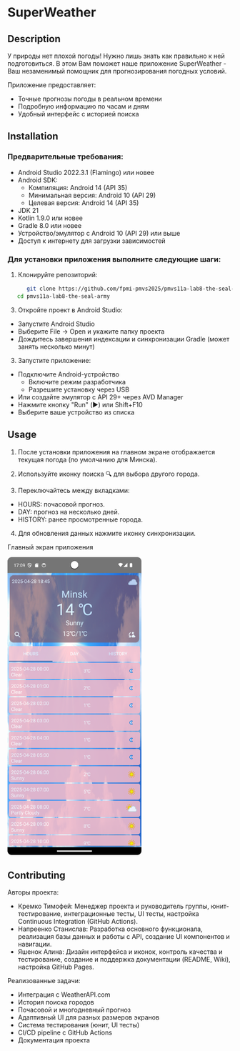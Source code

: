 # SuperWeather

## Description
У природы нет плохой погоды! Нужно лишь знать как правильно к ней подготовиться. В этом Вам поможет наше приложение SuperWeather - Ваш незаменимый помощник для прогнозирования погодных условий.

Приложение предоставляет:
- Точные прогнозы погоды в реальном времени
- Подробную информацию по часам и дням
- Удобный интерфейс с историей поиска

## Installation
### Предварительные требования:

- Android Studio 2022.3.1 (Flamingo) или новее
- Android SDK:
  - Компиляция: Android 14 (API 35)
  - Минимальная версия: Android 10 (API 29)
  - Целевая версия: Android 14 (API 35)
- JDK 21
- Kotlin 1.9.0 или новее
- Gradle 8.0 или новее
- Устройство/эмулятор с Android 10 (API 29) или выше
- Доступ к интернету для загрузки зависимостей

### Для установки приложения выполните следующие шаги:

1. Клонируйте репозиторий:
```bash
      git clone https://github.com/fpmi-pmvs2025/pmvs11a-lab8-the-seal-army.git
   cd pmvs11a-lab8-the-seal-army
```

3. Откройте проект в Android Studio:
- Запустите Android Studio
- Выберите File → Open и укажите папку проекта
- Дождитесь завершения индексации и синхронизации Gradle (может занять несколько минут)

3. Запустите приложение:
- Подключите Android-устройство
  - Включите режим разработчика
  - Разрешите установку через USB
- Или создайте эмулятор с API 29+ через AVD Manager
- Нажмите кнопку "Run" (▶️) или Shift+F10
- Выберите ваше устройство из списка

## Usage
1. После установки приложения на главном экране отображается текущая погода (по умолчанию для Минска). 

2. Используйте иконку поиска 🔍 для выбора другого города. 

3. Переключайтесь между вкладками:

- HOURS: почасовой прогноз.
- DAY: прогноз на несколько дней.
- HISTORY:  ранее просмотренные города.

4. Для обновления данных нажмите иконку синхронизации.

Главный экран приложения

<img src="assets/Screenshots/AppScreen.png" alt="Главный экран" width="300"/>

## Contributing
Авторы проекта:

- Кремко Тимофей: Менеджер проекта и руководитель группы, юнит-тестирование, интеграционные тесты, UI тесты, настройка Continuous Integration (GitHub Actions).
- Напреенко Станислав: Разработка основного функционала, реализация базы данных и работы с API, cоздание UI компонентов и навигации.
- Яшенок Алина: Дизайн интерфейса и иконок, контроль качества и тестирование, cоздание и поддержка документации (README, Wiki), настройка GitHub Pages.

Реализованные задачи:

- Интеграция с WeatherAPI.com
- История поиска городов
- Почасовой и многодневный прогноз
- Адаптивный UI для разных размеров экранов
- Система тестирования (юнит, UI тесты)
- CI/CD pipeline с GitHub Actions
- Документация проекта

